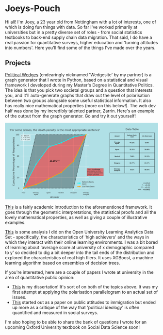 # Joeys-Pouch

Hi all! I'm Joey, a 23 year old from Nottingham with a lot of interests, one of which is doing fun things with data. So far I've worked primarily at universities but in a pretty diverse set of roles - from social statistics textbooks to back-end supply chain data migration. That said, I do have a real passion for quantitative surveys, higher education and 'turning attitudes into numbers'. Here you'll find some of the things I've made over the years. 


## Projects

[Political Wedges](https://z-for-zarrin.github.io/political_wedges/) (endearingly nicknamed 'Wedgesite' by my partner) is a graph generator that I wrote in Python, based on a statistical and visual framework I developed during my Master's Degree in Quantitative Politics. The idea is that you pick two societal groups and a question that interests you, and it'll auto-generate graphs that draw out the level of polarisation between two groups alongside some useful statistical information. It also has really nice mathematical properties (more on this below!). The web dev half was done by my incredibly talented partner, Zarrin. 
Here's an example of the output from the graph generator. Go and try it out yourself!

![Example of an output from the Political Wedge Graph Generator](wedge_example.jpg)

[This](https://z-for-zarrin.github.io/political_wedges/static/media/Parallelogram-Description-And-Proofs.7b2a9240744c616aec74.pdf) is a fairly academic introduction to the aforementioned framework. It goes through the geometric interpretations, the statistical proofs and all the lovely mathematical properties, as well as giving a couple of illustrative examples.

[This](https://github.com/JoeysPouch/OULA-XGBoost/blob/main/Jupyter%20Notebook.ipynb) is some analysis I did on the Open University Learning Analytics Data Set - specifically, the characteristics of 'high achievers' and the ways in which they interact with their online learning environments. I was a bit bored of learning about 'average score at university of x demographic compared to y' so decided to dig a bit deeper into the tail ends of the distribution and explored the characteristics of real high fliers. It uses XGBoost, a machine learning algorithm based on ensembles of decision trees.

If you're interested, here are a couple of papers I wrote at university in the area of quantitative public opinion: 

- [This](https://github.com/JoeysPouch/Joeys-Pouch/blob/main/MA-Dissertation.pdf) is my dissertation! It's sort of on both of the topics above. It was my first attempt at applying the polarisation parallelogram to an actual set of issues.
- [This](https://github.com/JoeysPouch/Joeys-Pouch/blob/main/BSA-Paper.pdf) started out as a paper on public attitudes to immigration but ended up more as a critique of the way that 'political ideology' is often quantified and measured in social surveys.

I'm also hoping to be able to share the bank of questions I wrote for an upcoming Oxford University textbook on Social Data Science soon!
